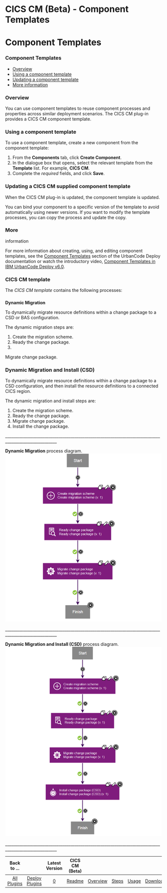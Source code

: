 
CICS CM (Beta) - Component Templates
====================================

# Component Templates



### Component Templates




 


* [Overview](#overview)
* [Using a component template](#using)
* [Updating a component 
template](#updating)
* [More information](#more_info)


### Overview


You can use component templates to reuse 
component processes and properties across similar deployment scenarios. The CICS CM plug-in provides a CICS CM component
 template.


### Using a component template


To use a component template, create a new component from the component 
template:


1. From the **Components** tab, click **Create Component**.
2. In the dialogue box that opens, select the 
relevant template from the ****Template**** list. For example, **CICS CM**.
3. Complete the *required* fields, and click
 **Save**.


### Updating a CICS CM supplied component template


When the CICS CM plug-in is updated, the component 
template is updated.


You can bind your component to a specific version of the template to avoid automatically using 
newer versions. If you want to modify the template processes, you can copy the process and update the copy.


### More 
information


For more information about creating, using, and editing component templates, see the [Component 
Templates](http://www.ibm.com/support/knowledgecenter/SS4GSP_6.1.1/com.ibm.udeploy.doc/topics/comp_template.html 
"Component Templates") section of the UrbanCode Deploy documentation or watch the introductory video, [Component 
Templates in IBM UrbanCode Deploy v6.0](https://www.youtube.com/watch?v=5qPBIayu-0E "Component Templates in IBM 
UrbanCode Deploy v6.0").




### CICS CM template




 


The *CICS CM template* contains the following processes:


###
 **Dynamic Migration**


To dynamically migrate resource definitions within a change package to a CSD or BAS 
configuration.


The dynamic migration steps are:


1. Create the migration scheme.
2. Ready the change package.
3. 
Migrate change package.


### **Dynamic Migration and Install (CSD)**


To dynamically migrate resource definitions 
within a change package to a CSD configuration, and then install the resource definitions to a connected CICS region.



The dynamic migration and install steps are:


1. Create the migration scheme.
2. Ready the change package.
3. Migrate 
change package.
4. Install the change package.



\_\_\_\_\_\_\_\_\_\_\_\_\_\_\_\_\_\_\_\_\_\_\_\_\_\_\_\_\_\_\_\_\_\_\_\_\_\_\_\_\_\_\_\_\_\_\_\_\_\_\_\_\_\_\_\_\_\_\_\_\_\_\_\_\_\_\_\_\_\_\_\_\_\_\_\_\_\_\_\_\_\_\_\_\_\_\_\_\_\_\_\_\_\_\_\_\_\_\_\_\_\_\_\_



**Dynamic Migration** process diagram. 
[![DynamicMigrationProcess](dynamicmigrationprocess.png)](dynamicmigrationprocess.png)



\_\_\_\_\_\_\_\_\_\_\_\_\_\_\_\_\_\_\_\_\_\_\_\_\_\_\_\_\_\_\_\_\_\_\_\_\_\_\_\_\_\_\_\_\_\_\_\_\_\_\_\_\_\_\_\_\_\_\_\_\_\_\_\_\_\_\_\_\_\_\_\_\_\_\_\_\_\_\_\_\_\_\_\_\_\_\_\_\_\_\_\_\_\_\_\_\_\_\_\_\_\_\_\_



**Dynamic Migration and Install (CSD)** process diagram. 
[![DynamicMigrationAndInstall(CSD)Process](dynamicmigrationandinstallcsdprocess.png)](dynamicmigrationandinstallcsdprocess.png)




\_\_\_\_\_\_\_\_\_\_\_\_\_\_\_\_\_\_\_\_\_\_\_\_\_\_\_\_\_\_\_\_\_\_\_\_\_\_\_\_\_\_\_\_\_\_\_\_\_\_\_\_\_\_\_\_\_\_\_\_\_\_\_\_\_\_\_\_\_\_\_\_\_\_\_\_\_\_\_\_\_\_\_\_\_\_\_\_\_\_\_\_\_\_\_\_\_\_\_\_\_\_\_\_
 




|Back to ...||Latest Version|CICS CM (Beta) |||||
| :---: | :---: | :---: | :---: | :---: | :---: | :---: | :---: |
|[All Plugins](../../index.md)|[Deploy Plugins](../README.md)|[0]()|[Readme](README.md)|[Overview](overview.md)|[Steps](steps.md)|[Usage](usage.md)|[Downloads](downloads.md)|
